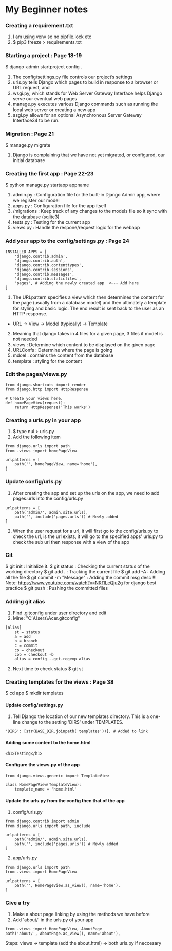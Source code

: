 # My Beginner notes

### Creating a requirement.txt
1. I am using venv so no pipfile.lock etc
2. $ pip3 freeze > requirements.txt

### Starting a project : Page 18-19
$ django-admin startproject config .
1. The config/settings.py file controls our project’s settings
2. urls.py tells Django which pages to build in response to a browser or URL request, and 
3. wsgi.py, which stands for Web Server Gateway Interface helps Django serve our eventual web pages
4. manage.py executes various Django commands such as running the local web server or creating a new app
5. asgi.py allows for an optional Asynchronous Server Gateway Interface34 to be run.

### Migration : Page 21
$ manage.py migrate
1. Django is complaining that we have not yet migrated, or configured, our initial database

### Creating the first app : Page 22-23
$ python manage.py startapp appname
1. admin.py     : Configuration file for the built-in Django Admin app, where we register our model
2. apps.py      : Configuration file for the app itself
3. /migrations  : Keep track of any changes to the models file so it sync with the database (sqlite3)
4. tests.py     : Testing for the current app
5. views.py     : Handle the respone/request logic for the webapp

### Add your app to the config/settings.py : Page 24
```
INSTALLED_APPS = [
    'django.contrib.admin',
    'django.contrib.auth',
    'django.contrib.contenttypes',
    'django.contrib.sessions',
    'django.contrib.messages',
    'django.contrib.staticfiles',
    'pages', # Adding the newly created app  <--- Add here
]
```
1. The URLpattern specifies a view which then determines the content for the page (usually from a database model) and then ultimately a template for styling and basic logic. The end result is sent back to the user as an HTTP response.
- URL -> View -> Model (typically) -> Template
2. Meaning that django takes in 4 files for a given page, 3 files if model is not needed
3. views    : Determine which content to be displayed on the given page
4. URLConfs : Determine where the page is going
5. mdoel    : contains the content from the database
6. template : styling for the content

### Edit the pages/views.py
```
from django.shortcuts import render
from django.http import HttpResponse

# Create your views here.
def homePageView(request):
    return HttpResponse('This works')
```

### Creating a urls.py in your app
1. $ type nul > urls.py
2. Add the following item
```
from django.urls import path
from .views import homePageView

urlpatterns = [
    path('', homePageView, name='home'), 
]
```

### Update config/urls.py
1. After creating the app and set up the urls on the app, we need to add pages.urls into the config/urls.py
```
urlpatterns = [
    path('admin/', admin.site.urls),
    path('', include('pages.urls')) # Newly added
]
```
2. When the user request for a url, it will first go to the config/urls.py to check the url, is the url exists, it will go to the specified apps' urls.py to check the sub url then response with a view of the app

### Git
$ git init      : Initialize it.
$ git status    : Checking the current status of the working directory
$ git add .     : Tracking the current file
$ git add -A    : Adding all the file
$ git commit -m "Message" : Adding the commit msg desc
!!! Note: https://www.youtube.com/watch?v=NRf1LeQju2g for django best practice
$ git push      : Pushing the committed files

### Adding git alias
1. Find .gitconfig under user directory and edit
2. Mine: "C:\Users\Acer\.gitconfig"
```
[alias]
	st = status
	a = add
	b = branch
	c = commit
	co = checkout
	cob = checkout -b
	alias = config --get-regexp alias
```
2. Next time to check status
$ git st

### Creating templates for the views : Page 38
$ cd app
$ mkdir templates

#### Update config/settings.py
1. Tell Django the location of our new templates directory. This is a one-line change to the setting 'DIRS' under TEMPLATES.
```
'DIRS': [str(BASE_DIR.joinpath('templates'))], # Added to link
```

#### Adding some content to the home.html
```
<h1>Testing</h1>
```

#### Configure the views.py of the app
```
from django.views.generic import TemplateView

class HomePageView(TemplateView):
    template_name = 'home.html'
```

#### Update the urls.py from the config then that of the app
1. config/urls.py
```
from django.contrib import admin
from django.urls import path, include

urlpatterns = [
    path('admin/', admin.site.urls),
    path('', include('pages.urls')) # Newly added
]
```
2. app/urls.py
```
from django.urls import path
from .views import HomePageView

urlpatterns = [
    path('', HomePageView.as_view(), name='home'), 
]
```
### Give a try
1. Make a about page linking by using the methods we have before
2. Add 'about/' in the urls.py of your app
```
from .views import HomePageView, AboutPage
path('about/', AboutPage.as_view(), name='about'), 
```
Steps: views -> template (add the about.html) -> both urls.py if neccesary 